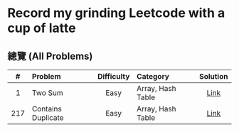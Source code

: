 # Record my grinding Leetcode with a cup of latte

## 總覽 (All Problems)

| # | Problem | Difficulty | Category | Solution |
|:---:|:---|:---:|:---|:---:|
| 1 | Two Sum | Easy | Array, Hash Table | [Link](./problems/0001-two-sum/) |
| 217 | Contains Duplicate | Easy | Array, Hash Table | [Link](./problems/0217-contains-duplicate) |
